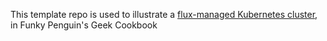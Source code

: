 This template repo is used to illustrate a [flux-managed Kubernetes cluster](http://localhost:8123/kubernetes/deployment/flux/), in Funky Penguin's Geek Cookbook